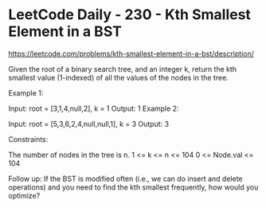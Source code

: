 # LeetCode Daily - 230 - Kth Smallest Element in a BST

https://leetcode.com/problems/kth-smallest-element-in-a-bst/description/

Given the root of a binary search tree, and an integer k, return the kth smallest value (1-indexed) of all the values of the nodes in the tree.

 

Example 1:


Input: root = [3,1,4,null,2], k = 1
Output: 1
Example 2:


Input: root = [5,3,6,2,4,null,null,1], k = 3
Output: 3
 

Constraints:

The number of nodes in the tree is n.
1 <= k <= n <= 104
0 <= Node.val <= 104
 

Follow up: If the BST is modified often (i.e., we can do insert and delete operations) and you need to find the kth smallest frequently, how would you optimize?